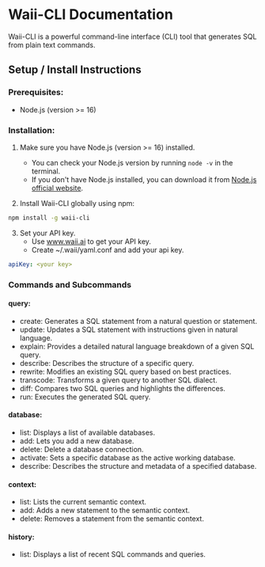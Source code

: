 # Waii-CLI Documentation

Waii-CLI is a powerful command-line interface (CLI) tool that generates SQL from plain text commands.

## Setup / Install Instructions

### Prerequisites:
- Node.js (version >= 16)

### Installation:

1. Make sure you have Node.js (version >= 16) installed.
   - You can check your Node.js version by running `node -v` in the terminal.
   - If you don't have Node.js installed, you can download it from [Node.js official website](https://nodejs.org/).

2. Install Waii-CLI globally using npm:

```bash
npm install -g waii-cli
```
3. Set your API key.
   - Use www.waii.ai to get your API key.
   - Create ~/.waii/yaml.conf and add your api key.
```yaml
apiKey: <your key>
```

### Commands and Subcommands

#### query:
- create: Generates a SQL statement from a natural question or statement.
- update: Updates a SQL statement with instructions given in natural language.
- explain: Provides a detailed natural language breakdown of a given SQL query.
- describe: Describes the structure of a specific query.
- rewrite: Modifies an existing SQL query based on best practices.
- transcode: Transforms a given query to another SQL dialect.
- diff: Compares two SQL queries and highlights the differences.
- run: Executes the generated SQL query.

#### database:
- list: Displays a list of available databases.
- add: Lets you add a new database.
- delete: Delete a database connection.
- activate: Sets a specific database as the active working database.
- describe: Describes the structure and metadata of a specified database.

#### context:
- list: Lists the current semantic context.
- add: Adds a new statement to the semantic context.
- delete: Removes a statement from the semantic context.

#### history:
- list: Displays a list of recent SQL commands and queries.
